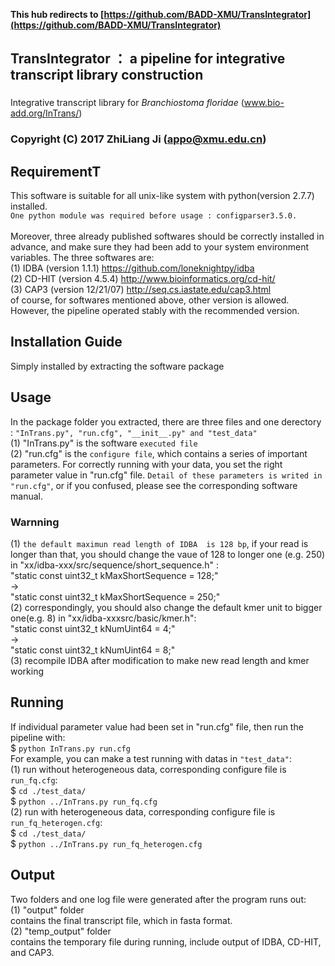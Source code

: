 **This hub redirects to [https://github.com/BADD-XMU/TransIntegrator](https://github.com/BADD-XMU/TransIntegrator)**
## TransIntegrator ： a pipeline for integrative transcript library construction
###
 Integrative transcript library for <em>Branchiostoma floridae</em> (www.bio-add.org/InTrans/)
### Copyright (C) 2017 ZhiLiang Ji (appo@xmu.edu.cn)
## RequirementT
This software is suitable for all unix-like system with python(version 2.7.7) installed.<br>
`One python module was required before usage : configparser3.5.0.`<br><br>
Moreover, three already published softwares should be correctly installed in advance, and
make sure they had been add to your system environment variables. The three softwares are:<br>
(1) IDBA (version 1.1.1)  https://github.com/loneknightpy/idba <br>
(2) CD-HIT (version 4.5.4) http://www.bioinformatics.org/cd-hit/ <br>
(3) CAP3 (version 12/21/07) http://seq.cs.iastate.edu/cap3.html <br>
of course, for softwares mentioned above, other version is allowed. However, the pipeline operated
stably with the recommended version. <br>
## Installation Guide
Simply installed by extracting the software package
## Usage
In the package folder you extracted, there are three files and one derectory : `"InTrans.py", "run.cfg", "__init__.py" and "test_data"`<br>
(1) "InTrans.py" is the software `executed file`<br>
(2) "run.cfg" is the `configure file`, which contains a series of important parameters. For correctly running with your data, you set the right parameter value in "run.cfg" file. `Detail of these parameters is writed in "run.cfg"`, or if you confused, please see the corresponding software manual.
### Warnning
(1) `the default maximun read length of IDBA  is 128 bp`, if your read is longer than that, you should change
the vaue of 128 to longer one (e.g. 250) in "xx/idba-xxx/src/sequence/short_sequence.h" : <br>
"static const uint32_t kMaxShortSequence = 128;"<br>
-><br>
"static const uint32_t kMaxShortSequence = 250;" <br>
(2) correspondingly, you should also change the default kmer unit to bigger one(e.g. 8) in "xx/idba-xxxsrc/basic/kmer.h":<br>
"static const uint32_t kNumUint64 = 4;"<br>
-><br>
"static const uint32_t kNumUint64 = 8;"<br>
(3) recompile IDBA after modification to make new read length and kmer working <br>
## Running
If individual parameter value had been set in "run.cfg" file, then run the pipeline with: <br>
$ `python InTrans.py run.cfg`<br>
For example, you can make a test running with datas in `"test_data"`:<br>
(1) run without heterogeneous data, corresponding configure file is `run_fq.cfg`:<br>
$ `cd ./test_data/`<br>
$ `python ../InTrans.py run_fq.cfg` <br>
(2) run with heterogeneous data, corresponding configure file is `run_fq_heterogen.cfg`:<br>
$ `cd ./test_data/`<br>
$ `python ../InTrans.py run_fq_heterogen.cfg` <br>
## Output
Two folders and one log file were generated after the program runs out: <br>
(1) "output" folder <br>
    contains the final transcript file, which in fasta format.<br>
(2) "temp_output" folder<br>
    contains the temporary file during running, include output of IDBA, CD-HIT, and CAP3. <br>

